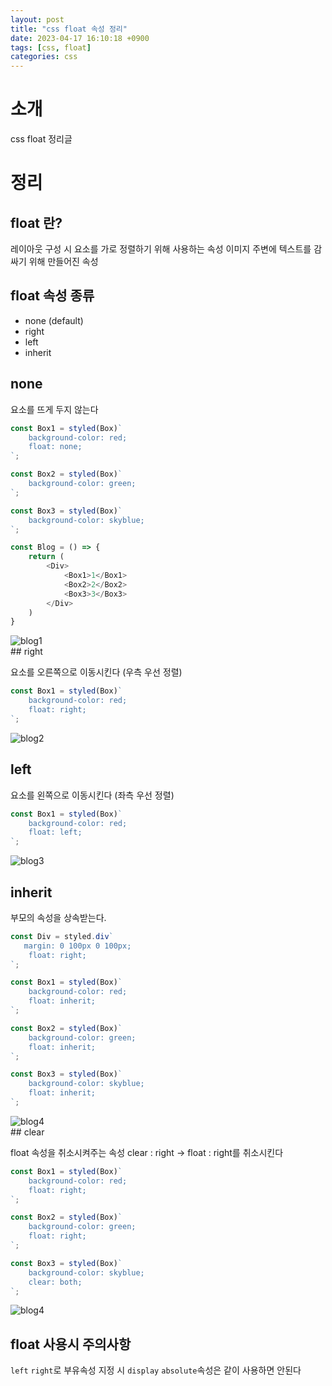 ```yaml
---
layout: post
title: "css float 속성 정리"
date: 2023-04-17 16:10:18 +0900
tags: [css, float]
categories: css
---
```


# 소개

css float 정리글

# 정리

## float 란?

레이아웃 구성 시 요소를 가로 정렬하기 위해 사용하는 속성
이미지 주변에 텍스트를 감싸기 위해 만들어진 속성 

## float 속성 종류

- none (default)
- right
- left
- inherit

## none

요소를 뜨게 두지 않는다

```js
const Box1 = styled(Box)`
    background-color: red;
    float: none;
`;

const Box2 = styled(Box)`
    background-color: green;
`;

const Box3 = styled(Box)`
    background-color: skyblue;
`;

const Blog = () => {
    return (
        <Div>
            <Box1>1</Box1>
            <Box2>2</Box2>
            <Box3>3</Box3>
        </Div>
    )
}

```
<div>
    <img src = 'https://user-images.githubusercontent.com/44117975/232456604-9f7a7c07-1be7-4aea-8fcd-23aa7dad88a8.png' alt = 'blog1'/>
</div>
## right

요소를 오른쪽으로 이동시킨다 (우측 우선 정렬)

```js
const Box1 = styled(Box)`
    background-color: red;
    float: right;
`;
```

<div>
    <img src = 'https://user-images.githubusercontent.com/44117975/232456366-1f6207af-1fc9-4ec3-a891-2ccc6605fa1c.png' alt = 'blog2'/>
</div>

## left

요소를 왼쪽으로 이동시킨다 (좌측 우선 정렬)

```js
const Box1 = styled(Box)`
    background-color: red;
    float: left;
`;
```

<div>
    <img src = 'https://user-images.githubusercontent.com/44117975/232456787-55b5ece2-21db-4370-8b5d-080b321f6b91.png' alt = 'blog3'/>
</div>

## inherit

부모의 속성을 상속받는다.
```js
const Div = styled.div`
   margin: 0 100px 0 100px;
    float: right;
`;

const Box1 = styled(Box)`
    background-color: red;
    float: inherit;
`;

const Box2 = styled(Box)`
    background-color: green;
    float: inherit;
`;

const Box3 = styled(Box)`
    background-color: skyblue;
    float: inherit;
`;
```

<div>
    <img src = 'https://user-images.githubusercontent.com/44117975/232457594-b85ccf93-849d-4d5b-80bb-64c0d5cc8262.png' alt = 'blog4'/>
</div>
## clear

float 속성을 취소시켜주는 속성 
clear : right -> float : right를 취소시킨다

```js
const Box1 = styled(Box)`
    background-color: red;
    float: right;
`;

const Box2 = styled(Box)`
    background-color: green;
    float: right;
`;

const Box3 = styled(Box)`
    background-color: skyblue;
    clear: both;
`;
```
<div>
    <img src = 'https://user-images.githubusercontent.com/44117975/232460269-6956bcf1-7ab8-4889-876f-bd2394441583.png' alt = 'blog4'/>
</div>

## float 사용시 주의사항

`left` `right`로 부유속성 지정 시 `display` `absolute`속성은 같이 사용하면 안된다